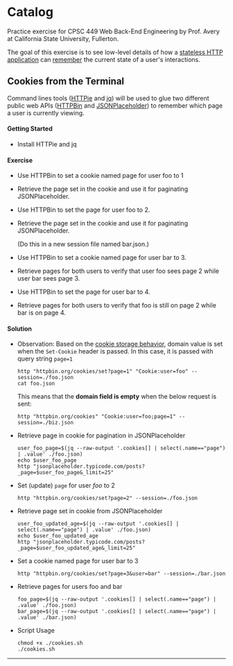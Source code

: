 # Catalog

Practice exercise for CPSC 449 Web Back-End Engineering by Prof. Avery at California State University, Fullerton.

The goal of this exercise is to see low-level details of how a [stateless HTTP application][1] can [remember][2] the current state of a user's interactions.


## Cookies from the Terminal

Command lines tools ([HTTPie][1] and [jq][3]) will be used to glue two different public web APIs ([HTTPBin][4] and [JSONPlaceholder][5]) to remember which page a user is currently viewing.


#### Getting Started

+ Install HTTPie and jq





#### Exercise

+ Use HTTPBin to set a cookie named page for user foo to 1
+ Retrieve the page set in the cookie and use it for paginating JSONPlaceholder.
+ Use HTTPBin to set the page for user foo to 2.
+ Retrieve the page set in the cookie and use it for paginating JSONPlaceholder.

  (Do this in a new session file named bar.json.)

+ Use HTTPBin to set a cookie named page for user bar to 3.
+ Retrieve pages for both users to verify that user foo sees page 2 while user bar sees page 3.
+ Use HTTPBin to set the page for user bar to 4.
+ Retrieve pages for both users to verify that foo is still on page 2 while bar is on page 4.


#### Solution

+ Observation: Based on the [cookie storage behavior][6], domain value is set when the `Set-Cookie` header is passed. In this case, it is passed with query string `page=1`

  ```
  http "httpbin.org/cookies/set?page=1" "Cookie:user=foo" --session=./foo.json
  cat foo.json
  ```

  This means that the **domain field is empty** when the below request is sent:

  `http "httpbin.org/cookies" "Cookie:user=foo;page=1" --session=./biz.json`

+ Retrieve page in cookie for pagination in JSONPlaceholder

  ```
  user_foo_page=$(jq --raw-output '.cookies[] | select(.name=="page") | .value' ./foo.json)
  echo $user_foo_page
  http "jsonplaceholder.typicode.com/posts?_page=$user_foo_page&_limit=25"
  ```

+ Set (update) `page` for user *foo* to 2

  `http "httpbin.org/cookies/set?page=2" --session=./foo.json`

+ Retrieve page set in cookie from JSONPlaceholder

  ```
  user_foo_updated_age=$(jq --raw-output '.cookies[] | select(.name=="page") | .value' ./foo.json)
  echo $user_foo_updated_age
  http "jsonplaceholder.typicode.com/posts?_page=$user_foo_updated_age&_limit=25"
  ```

+ Set a cookie named page for user bar to 3

  `http "httpbin.org/cookies/set?page=3&user=bar" --session=./bar.json`

+ Retrieve pages for users foo and bar

  ```
  foo_page=$(jq --raw-output '.cookies[] | select(.name=="page") | .value' ./foo.json)
  bar_page=$(jq --raw-output '.cookies[] | select(.name=="page") | .value' ./bar.json)
  ```

+ Script Usage

  ```
  chmod +x ./cookies.sh
  ./cookies.sh
  ```

---


[1]: https://httpie.io/
[2]: https://httpie.io/docs/cli/sessions
[3]: https://stedolan.github.io/jq/
[4]: https://httpbin.org/
[5]: https://jsonplaceholder.typicode.com/
[6]: https://httpie.io/docs/cli/cookie-storage-behavior
